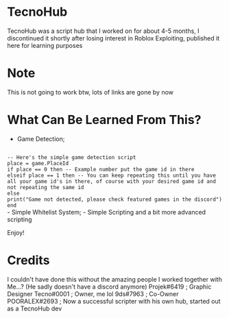# TecnoHub
TecnoHub was a script hub that I worked on for about 4-5 months, I discontinued it shortly after losing interest in Roblox Exploiting, published it here for learning purposes

# Note
This is not going to work btw, lots of links are gone by now

# What Can Be Learned From This?
- Game Detection;
<code>
-- Here's the simple game detection script
place = game.PlaceId
if place == 0 then -- Example number put the game id in there
elseif place == 1 then -- You can keep repeating this until you have all your game id's in there, of course with your desired game id and not repeating the same id
else
print("Game not detected, please check featured games in the discord")
end
</code>
- Simple Whitelist System;
- Simple Scripting and a bit more advanced scripting

Enjoy!

# Credits
I couldn't have done this without the amazing people I worked together with
Me...? (He sadly doesn't have a discord anymore)
Projek#6419 ; Graphic Designer
Tecno#0001 ; Owner, me lol
9ds#7963 ; Co-Owner
POORALEX#2693 ; Now a successful scripter with his own hub, started out as a TecnoHub dev
